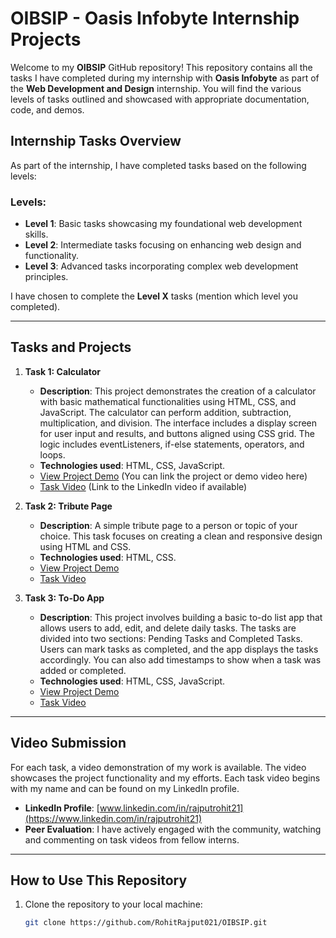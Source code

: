 # OIBSIP - Oasis Infobyte Internship Projects

Welcome to my **OIBSIP** GitHub repository! This repository contains all the tasks I have completed during my internship with **Oasis Infobyte** as part of the **Web Development and Design** internship. You will find the various levels of tasks outlined and showcased with appropriate documentation, code, and demos.

## Internship Tasks Overview

As part of the internship, I have completed tasks based on the following levels:

### Levels:
- **Level 1**: Basic tasks showcasing my foundational web development skills.
- **Level 2**: Intermediate tasks focusing on enhancing web design and functionality.
- **Level 3**: Advanced tasks incorporating complex web development principles.

I have chosen to complete the **Level X** tasks (mention which level you completed).

---

## Tasks and Projects

1. **Task 1: Calculator**
   - **Description**: This project demonstrates the creation of a calculator with basic mathematical functionalities using HTML, CSS, and JavaScript. The calculator can perform addition, subtraction, multiplication, and division. The interface includes a display screen for user input and results, and buttons aligned using CSS grid. The logic includes eventListeners, if-else statements, operators, and loops.
   - **Technologies used**: HTML, CSS, JavaScript.
   - [View Project Demo](#) (You can link the project or demo video here)
   - [Task Video](#) (Link to the LinkedIn video if available)

2. **Task 2: Tribute Page**
   - **Description**: A simple tribute page to a person or topic of your choice. This task focuses on creating a clean and responsive design using HTML and CSS.
   - **Technologies used**: HTML, CSS.
   - [View Project Demo](#)
   - [Task Video](#)

3. **Task 3: To-Do App**
   - **Description**: This project involves building a basic to-do list app that allows users to add, edit, and delete daily tasks. The tasks are divided into two sections: Pending Tasks and Completed Tasks. Users can mark tasks as completed, and the app displays the tasks accordingly. You can also add timestamps to show when a task was added or completed.
   - **Technologies used**: HTML, CSS, JavaScript.
   - [View Project Demo](#)
   - [Task Video](#)

---

## Video Submission

For each task, a video demonstration of my work is available. The video showcases the project functionality and my efforts. Each task video begins with my name and can be found on my LinkedIn profile.

- **LinkedIn Profile**: [www.linkedin.com/in/rajputrohit21](https://www.linkedin.com/in/rajputrohit21)
- **Peer Evaluation**: I have actively engaged with the community, watching and commenting on task videos from fellow interns.

---

## How to Use This Repository

1. Clone the repository to your local machine:
   ```bash
   git clone https://github.com/RohitRajput021/OIBSIP.git
